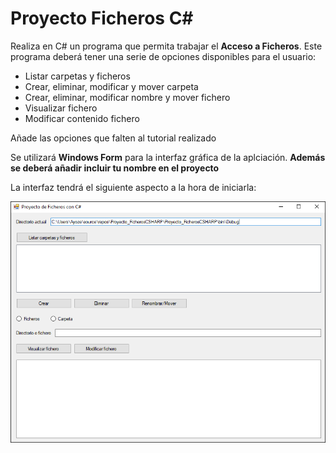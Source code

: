 # Proyecto Ficheros C#
Realiza en C# un programa que permita trabajar el **Acceso a Ficheros**. Este programa deberá tener una serie de opciones disponibles para el usuario:

- Listar carpetas y ficheros
- Crear, eliminar, modificar y mover carpeta
- Crear, eliminar, modificar nombre y mover fichero
- Visualizar fichero
- Modificar contenido fichero

Añade las opciones que falten al tutorial realizado

Se utilizará **Windows Form** para la interfaz gráfica de la aplciación. **Además se deberá añadir incluir tu nombre en el proyecto**

La interfaz tendrá el siguiente aspecto a la hora de iniciarla:

![](https://github.com/Ayoamaro/Proyecto_FicherosCSHARP/blob/main/docs/images/interfaz1.png?raw=true)

